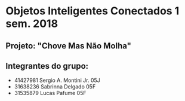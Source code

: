 # Objetos Inteligentes Conectados 1 sem. 2018

## Projeto: "Chove Mas Não Molha"

## Integrantes do grupo:

* 41427981  Sergio A. Montini Jr. 05J
* 31638236  Sabrinna Delgado      05F
* 31535879  Lucas Pafume          05F
